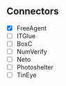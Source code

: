 ## Connectors

- [x] FreeAgent
- [ ] ITGlue
- [ ] BoxC
- [ ] NumVerify
- [ ] Neto
- [ ] Photoshelter
- [ ] TinEye
